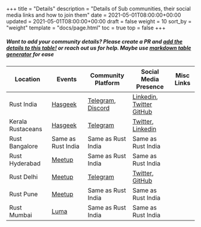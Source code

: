 +++
title = "Details"
description = "Details of Sub communities, their social media links and how to join them"
date = 2021-05-01T08:00:00+00:00
updated = 2021-05-01T08:00:00+00:00
draft = false
weight = 10
sort_by = "weight"
template = "docs/page.html"
toc = true
top = false
+++

##### Want to add your community details? Please create a PR and [add the details to this table!](https://github.com/rustindia/rustindia.github.io/blob/master/content/docs/sub-communities/details.md) or reach out us for help. Maybe use [markdown table generator](https://tablesgenerator.com/markdown_tables#) for ease

| Location          | Events                                           | Community Platform                                                           | Social Media Presence                                                                                                                      | Misc Links |
| ----------------- | ------------------------------------------------ | ---------------------------------------------------------------------------- | ------------------------------------------------------------------------------------------------------------------------------------------ | ---------- |
| Rust India        | [Hasgeek](https://hasgeek.com/rustlangin)        | [Telegram](https://t.me/RustIndia), [Discord](https://discord.gg/p3uaTXS6NP) | [Linkedin](https://www.linkedin.com/company/rust-india/), [Twitter](https://twitter.com/rustlangin) [GitHub](https://github.com/rustindia) |            |
| Kerala Rustaceans | [Hasgeek](https://hasgeek.com/keralars)          | [Telegram](https://t.me/keralars)                                            | [Twitter](https://twitter.com/rustaceanstvm), [Linkedin](https://www.linkedin.com/company/kerala-rustaceans/)                              |            |
| Rust Bangalore    | Same as Rust India                               | Same as Rust India                                                           | Same as Rust India                                                                                                                         |            |
| Rust Hyderabad    | [Meetup](https://www.meetup.com/rust-hyderabad/) | Same as Rust India                                                           | Same as Rust India                                                                                                                         |            |
| Rust Delhi        | [Meetup](https://www.meetup.com/rustdelhi/)      | [Telegram](https://t.me/RustDelhi)                                           | [Twitter](https://twitter.com/rustdelhi), [GitHub](https://github.com/rustdelhi)                                                           |            |
| Rust Pune         | [Meetup](https://www.meetup.com/rust-pune)       | Same as Rust India                                                           | Same as Rust India                                                                                                                         |            |
| Rust Mumbai       | [Luma](https://lu.ma/rust-mumbai)                | Same as Rust India                                                           | Same as Rust India                                                                                                                         |            |
